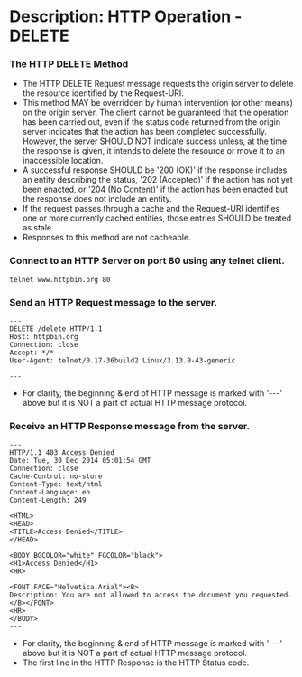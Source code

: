# Description: HTTP Operation - DELETE

### The HTTP DELETE Method
- The HTTP DELETE Request message requests the origin server to delete the resource identified by the Request-URI.
- This method MAY be overridden by human intervention (or other means) on the origin server. The client cannot be guaranteed that the operation has been carried out, even if the status code returned from the origin server indicates that the action has been completed successfully. However, the server SHOULD NOT indicate success unless, at the time the response is given, it intends to delete the resource or move it to an inaccessible location.
- A successful response SHOULD be '200 (OK)' if the response includes an entity describing the status, '202 (Accepted)' if the action has not yet been enacted, or '204 (No Content)' if the action has been enacted but the response does not include an entity.
- If the request passes through a cache and the Request-URI identifies one or more currently cached entities, those entries SHOULD be treated as stale.
- Responses to this method are not cacheable.

### Connect to an HTTP Server on port 80 using any telnet client.
```
telnet www.httpbin.org 80
```

### Send an HTTP Request message to the server.
```
---
DELETE /delete HTTP/1.1
Host: httpbin.org
Connection: close
Accept: */*
User-Agent: telnet/0.17-36build2 Linux/3.13.0-43-generic

---
```
- For clarity, the beginning & end of HTTP message is marked with '---' above but it is NOT a part of actual HTTP message protocol.

### Receive an HTTP Response message from the server.
```
---
HTTP/1.1 403 Access Denied
Date: Tue, 30 Dec 2014 05:01:54 GMT
Connection: close
Cache-Control: no-store
Content-Type: text/html
Content-Language: en
Content-Length: 249

<HTML>
<HEAD>
<TITLE>Access Denied</TITLE>
</HEAD>

<BODY BGCOLOR="white" FGCOLOR="black">
<H1>Access Denied</H1>
<HR>

<FONT FACE="Helvetica,Arial"><B>
Description: You are not allowed to access the document you requested.
</B></FONT>
<HR>
</BODY>
---
```
- For clarity, the beginning & end of HTTP message is marked with '---' above but it is NOT a part of actual HTTP message protocol.
- The first line in the HTTP Response is the HTTP Status code.

